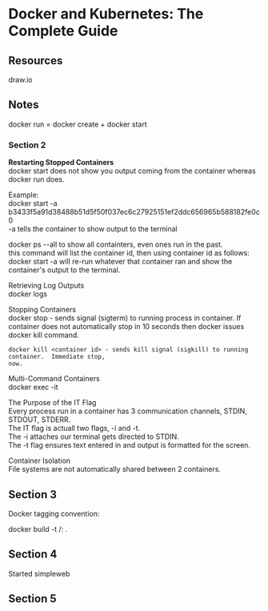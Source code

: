 # Docker and Kubernetes: The Complete Guide

## Resources
draw.io

## Notes
docker run = docker create + docker start  

### Section 2  
**Restarting Stopped Containers**  
docker start does not show you output coming from the container whereas docker run does.  

Example:  
docker start -a b3433f5a91d38488b51d5f50f037ec6c27925151ef2ddc656965b588182fe0c0   
-a tells the container to show output to the terminal  

docker ps --all to show all containters, even ones run in the past.  
this command will list the container id, then using container id as follows:  
docker start -a <container id> will re-run whatever that container ran and show the   
container's output to the terminal.  

Retrieving Log Outputs  
    docker logs <container id>

Stopping Containers   
    docker stop <container id> - sends signal (sigterm) to running process in container.  If
    container does not automatically stop in 10 seconds then docker issues docker kill command.  
    
    docker kill <container id> - sends kill signal (sigkill) to running container.  Immediate stop,
    now.  

Multi-Command Containers  
   docker exec -it <container id> <command>   

The Purpose of the IT Flag  
    Every process run in a container has 3 communication channels, STDIN, STDOUT, STDERR.  
    The IT flag is actuall two flags, -i and -t.  
    The -i attaches our terminal gets directed to STDIN.  
    The -t flag ensures text entered in and output is formatted for the screen.  

Container Isolation  
    File systems are not automatically shared between 2 containers.  

## Section 3  

Docker tagging convention:

docker build -t <docker id>/<image name>:<version> .

## Section 4  

Started simpleweb  

## Section 5  

